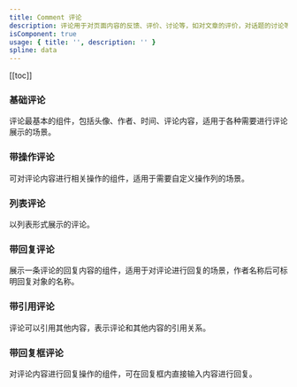```yaml
---
title: Comment 评论
description: 评论用于对页面内容的反馈、评价、讨论等，如对文章的评价，对话题的讨论等。
isComponent: true
usage: { title: '', description: '' }
spline: data
---
```


[[toc]]



### 基础评论

评论最基本的组件，包括头像、作者、时间、评论内容，适用于各种需要进行评论展示的场景。

<script>
import Base from '../../example/Base.svelte'
</script>
<Base></Base>

### 带操作评论

可对评论内容进行相关操作的组件，适用于需要自定义操作列的场景。


### 列表评论

以列表形式展示的评论。


### 带回复评论

展示一条评论的回复内容的组件，适用于对评论进行回复的场景，作者名称后可标明回复对象的名称。


### 带引用评论

评论可以引用其他内容，表示评论和其他内容的引用关系。


### 带回复框评论

对评论内容进行回复操作的组件，可在回复框内直接输入内容进行回复。

